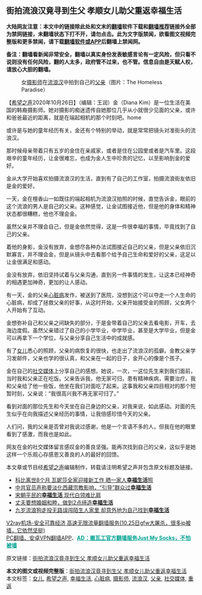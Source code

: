  <h2>街拍流浪汉竟寻到生父 孝顺女儿助父重返幸福生活</h2> <p class="notice"><b>大陆网友注意：本文中的链接除此处和文末的<a href="https://github.com/bannedbook/fanqiang" >翻墙</a>软件下载和<a href="https://github.com/killgcd/justmysocks/blob/master/README.md">翻墙推荐</a>链接外全部为禁网链接，未翻墙状态下打不开，请勿点击。此为文字版禁闻，欲看图文视频完整版和更多禁闻，请下载<a href="https://github.com/bannedbook/fanqiang">翻墙软件或APP</a>后翻墙上禁闻网。</p><p>备注：翻墙看新闻非常安全，翻墙以真实身份发表敏感言论有一定风险，但只看不说则没有任何风险，翻的人太多，政府管不过来，也不管。信息自由是天赋人权，请放心大胆的翻墙。</b></p>  <div class="entry"> <figure><figcaption>女<a href="https://www.bannedbook.org/bnews/tag/%e6%91%84%e5%bd%b1%e5%b8%88/" class="st_tag internal_tag" rel="tag" title="标签 摄影师 下的日志">摄影师</a>在<a href="https://www.bannedbook.org/bnews/tag/%e6%b5%81%e6%b5%aa%e6%b1%89/" class="st_tag internal_tag" rel="tag" title="标签 流浪汉 下的日志">流浪汉</a>中拍到自己的<a href="https://www.bannedbook.org/bnews/tag/%E7%88%B6%E4%BA%B2/" class="st_tag internal_tag" rel="tag" title="标签 父亲 下的日志">父亲</a>（图片：The Homeless Paradise）</figcaption></figure> <p>【<span class='wp_keywordlink_affiliate'><a href="https://www.soundofhope.org" title="希望之声" target="_blank">希望之声</a></span>2020年10月26日】（编辑：王润）金（Diana Kim）是一位生活在美国的韩裔摄影师。她对摄影的痴迷遗传自她那位几乎从小就很少见面的父亲，或许和爸爸最近的距离，就是在端起相机的那个时刻吧。home</p> <p></p> <p>或许是与她的童年经历有关，金还有个特别的举动，就是常常把镜头对准街头的流浪汉。</p> <p>那时候母亲带着只有五岁的金住在亲戚家，或者是住在公园里或者是汽车里。这段艰辛的童年经历，让金很难忘，也成为金人生中珍贵的记忆，以至影响到金的爱好。</p> <p>金从大学开始喜欢拍摄流浪汉的生活，直到有了自己的工作室，拍摄流浪街友依旧是金的爱好。</p>  <p>一天，金在檀香山一如既往的端起相机为流浪汉拍照的时候，直觉告诉金，眼前的这个流浪的男人是自己的父亲。这种感觉，让金试图接近他，但是他的身体和精神状态都很糟糕，他也不理会金。</p> <p>虽然父亲并不理会自己，但是金依然觉得，这是一件很幸福的事情，毕竟找到了自己的父亲。</p> <p>着他的身影，金没有放弃，金想尽各种办法试图接近自己的父亲，但是父亲依旧沉默寡言，并不理会金，但是从镜头中去看那个给予自己生命和爱好的父亲，这足以让金很满足和感动。</p> <p></p> <p>金没有放弃，依旧坚持试着与父亲沟通，直到另一件事情的发生，让这本已经神奇的相遇更加神奇，更加的让人感动。</p>  <p>有一天，金的父亲<a href="https://www.bannedbook.org/bnews/tag/%e5%bf%83%e8%84%8f%e7%97%85/" class="st_tag internal_tag" rel="tag" title="标签 心脏病 下的日志">心脏病</a>发作，被送到了医院，没想到这个可以夺走一个人生命的心脏病，却成了拯救父亲的好事，从这时开始，父亲开始接受金的照顾，父女两个人开始有了互动。</p> <p>金想弥补自己和父亲之间缺失的部分，于是金带着自己的父亲去看电影，开车，去海边度假。虽然父亲错过了自己的小学毕业，中学毕业，甚至是大学毕业，但是金可以再拿下一个学位，与父亲分享自己生活中的成就感。</p> <p></p> <p>有了<a href="https://www.bannedbook.org/bnews/tag/%e5%a5%b3%e5%84%bf/" class="st_tag internal_tag" rel="tag" title="标签 女儿 下的日志">女儿</a>悉心的照顾，父亲的病恢复的很快，也走出了流浪汉的孤僻。金教父亲学习发邮件，父亲也学的很认真，和父亲在一起的日子，金开心的像是个孩子。</p> <p>金在自己的<a href="https://www.bannedbook.org/bnews/tag/%e7%a4%be%e4%ba%a4%e5%aa%92%e4%bd%93/" class="st_tag internal_tag" rel="tag" title="标签 社交媒体 下的日志">社交媒体</a>上分享自己的感想。她说，一次，一这位先生来到我们面前，当时我和父亲正在吃饭。父亲告诉我，他无家可归，患有精神疾病，需要治疗。我和父亲给了他一些饭，他坐在我们对面吃了起来。这事我和父亲四目相对的那个短暂时刻，父亲说：“我很高兴我不再无家可归了。”</p>  <p>看到对面的那位先生和今天坐在自己身边的父亲，对我来说，如此感动。对面的先生似乎在向我描述父亲经历的事情，让我倍感珍惜今天的父亲。</p> <p></p> <p>人们问，我的父亲是否曾对我说过感谢，他是一个言语不多的人，但我在他的眼里看到了感激，而我也是如此。</p> <p>网友在金的社交媒体留言感叹金的善良坚强。能再次找到自己的父亲，这似乎是她这样一个乐观心存感恩又善良的人的最好的回馈。</p> <p></p>  <p>本文章或节目经<a href="https://www.bannedbook.org/bnews/tag/%e5%b8%8c%e6%9c%9b%e4%b9%8b%e5%a3%b0/" class="st_tag internal_tag" rel="tag" title="标签 希望之声 下的日志">希望之声</a>编辑制作，转载请注明希望之声并包含原文标题及链接。</p> <ul class='op-related-articles' title='相关阅读'> <li><a href='https://www.bannedbook.org/bnews/yule/20200915/1396682.html' target='_blank'>科比离世8个月 瓦妮莎全家迎接新工作 晒一家人<b>幸福生活</b>照</a></li> <li><a href='https://www.bannedbook.org/bnews/renquan/xizang/20200828/1387285.html' target='_blank'>中共官员声称要淡化西藏宗教影响，“引导”群众过<b>幸福生活</b></a></li> <li><a href='https://www.bannedbook.org/bnews/lifebaike/20200704/1355358.html' target='_blank'>宋朝平民的<b>幸福生活</b> 现代白领难比肩</a></li> <li><a href='https://www.bannedbook.org/bnews/comments/20200703/1354746.html' target='_blank'>丈夫要想婚姻和睦，做到2点缔造<b>幸福生活</b></a></li> <li><a href='https://www.bannedbook.org/bnews/funmedia/20200531/1337257.html' target='_blank'>九岁流浪狗走投无路误闯陌生人家里 却意外地为自己找到<b>幸福生活</b></a></li> </ul> <p class="texttj"> <a href="https://www.bannedbook.org/forum23/topic22702.html" target="_blank">V2ray机场-安全可靠经济 高速无限流量翻墙服务(10.25日gfw大屠杀，很多ip被墙，它依然坚挺)</a><br/> <a href="https://github.com/bannedbook/fanqiang/wiki/%E7%A6%81%E9%97%BB%E7%BD%91%E5%AE%89%E5%8D%93%E7%BF%BB%E5%A2%99%E6%96%B0%E9%97%BBAPP" target="_blank">PC翻墙、安卓VPN翻墙APP</a>、<span onclick="window.open('https://github.com/killgcd/justmysocks/blob/master/README.md')" style="font-weight:bold;color:#00A191;cursor:pointer;text-decoration:underline;outline:none">AD：搬瓦工官方翻墙服务Just My Socks，不怕被墙</span></p><p>原文链接：<a class="src_link"  href="https://www.soundofhope.org/post/280934" target="_blank">街拍流浪汉竟寻到生父 孝顺女儿助父重返幸福生活</a></p><a name='sharetosocial'></a>       <div><b>本文的图文或视频完整版</b>：<a href='https://www.bannedbook.org/bnews/comments/20201027/1420747.html'>街拍流浪汉竟寻到生父 孝顺女儿助父重返幸福生活</a></div>  </div><!--END ENTRY--> <div class="postfooter"> <div>本文标签：<a href="https://www.bannedbook.org/bnews/tag/%e5%a5%b3%e5%84%bf/" rel="tag">女儿</a>, <a href="https://www.bannedbook.org/bnews/tag/%e5%b8%8c%e6%9c%9b%e4%b9%8b%e5%a3%b0/" rel="tag">希望之声</a>, <a href="https://www.bannedbook.org/bnews/tag/%E5%B9%B8%E7%A6%8F%E7%94%9F%E6%B4%BB/" rel="tag">幸福生活</a>, <a href="https://www.bannedbook.org/bnews/tag/%e5%bf%83%e8%84%8f%e7%97%85/" rel="tag">心脏病</a>, <a href="https://www.bannedbook.org/bnews/tag/%e6%91%84%e5%bd%b1%e5%b8%88/" rel="tag">摄影师</a>, <a href="https://www.bannedbook.org/bnews/tag/%e6%b5%81%e6%b5%aa%e6%b1%89/" rel="tag">流浪汉</a>, <a href="https://www.bannedbook.org/bnews/tag/%E7%88%B6%E4%BA%B2/" rel="tag">父亲</a>, <a href="https://www.bannedbook.org/bnews/tag/%e7%a4%be%e4%ba%a4%e5%aa%92%e4%bd%93/" rel="tag">社交媒体</a>, <a href="https://www.bannedbook.org/bnews/tag/%E9%87%8D%E8%BF%94/" rel="tag">重返</a></div>  </div><!--END POSTFOOTER--> 